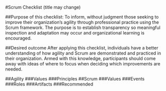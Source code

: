 #Scrum Checklist (title may change)

##Purpose of this checklist:
To inform, without judgment those seeking to improve their organization’s agility through professional practice using the Scrum framework. The purpose is to establish transparency so meaningful inspection and adaptation may occur and organizational learning is encouraged.

##Desired outcome
After applying this checklist, individuals have a better understanding of how agility and Scrum are demonstrated and practiced in their organization. Armed with this knowledge, participants should come away with ideas of where to focus when deciding which improvements are needed.

##Agility
###Values
###Principles
##Scrum
###Values
###Events
###Roles
###Artifacts
###Recommended
